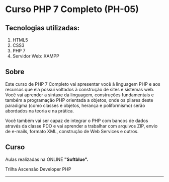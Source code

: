# Curso PHP 7 Completo (PH-05)

## Tecnologias utilizadas:
1. HTML5
1. CSS3
1. PHP 7
1. Servidor Web: XAMPP

## Sobre 
Este curso de PHP 7 Completo vai apresentar você à linguagem PHP e aos recursos que ela possui voltados à construção de sites e sistemas web. Você vai aprender a sintaxe da linguagem, construções fundamentais e também a programação PHP orientada a objetos, onde os pilares deste paradigma (como classes e objetos, herança e poliformismo) serão abordados na teoria e na prática.

Você também vai ser capaz de integrar o PHP com bancos de dados através da classe PDO e vai aprender a trabalhar com arquivos ZIP, envio de e-mails, formato XML, construção de Web Services e outros.

## Curso
Aulas realizadas na ONLINE **"Softblue".** 
<p>Trilha Ascensão Developer PHP</p>

___